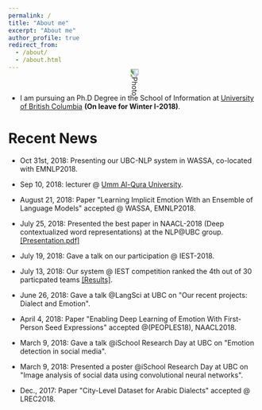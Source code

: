 ```yaml
---
permalink: /
title: "About me"
excerpt: "About me"
author_profile: true
redirect_from: 
  - /about/
  - /about.html
---
```


<p align="center">
  <img src="https://github.com/hasanhuz/halhuzali.github.io/blob/master/files/20181031_112124.jpg?raw=true" alt="Photo" style="transform:rotate(90deg);"/> 
</p>

* I am pursuing an Ph.D Degree in the School of Information at [University of British Columbia](https://www.ubc.ca/) **(On leave for Winter I-2018)**. 

# Recent News
* Oct 31st, 2018: Presenting our UBC-NLP system in WASSA, co-located with EMNLP2018.
* Sep 10, 2018: lecturer @ [Umm Al-Qura University](https://uqu.edu.sa/en/cis).
* August 21, 2018: Paper "Learning Implicit Emotion With an Ensemble of Language Models" accepted @ WASSA, EMNLP2018.
* July 25, 2018: Presented the best paper in NAACL-2018 (Deep contextualized word representations) at the NLP@UBC group. [[Presentation.pdf]](https://github.com/hasanhuz/hasanhuz.github.io/blob/master/files/Elmo_paper_presentation.pdf)
* July 19, 2018: Gave a talk on our participation @ IEST-2018.
* July 13, 2018: Our system @ IEST competition ranked the 4th out of 30 particpated teams [[Results]](http://implicitemotions.wassa2018.com/results/).
* June 26, 2018: Gave a talk @LangSci at UBC on "Our recent projects: Dialect and Emotion". 
* April 4, 2018: Paper "Enabling Deep Learning of Emotion With First-Person Seed Expressions" accepted @(PEOPLES18), NAACL2018. 

* March 9, 2018: Gave a talk @iSchool Research Day at UBC on "Emotion detection in social media".
* March 9, 2018: Presented a poster @iSchool Research Day at UBC on "Image analysis of social data using convolutional neural networks".
* Dec., 2017: Paper "City-Level Dataset for Arabic Dialects" accepted @ LREC2018.
